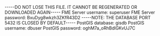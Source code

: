 -----DO NOT LOSE THIS FILE. IT CANNOT BE REGENERATED OR DOWNLOADED AGAIN-----
FME Server username: superuser
FME Server password: BxuDyg8wkzh3ZKfR43D2
-----NOTE: THE DATABASE PORT 5432 IS CLOSED BY DEFAULT-----
PostGIS database: gisdb
PostGIS username: dbuser
PostGIS password: oghM7a_oRhBdlGKvUJ7C
